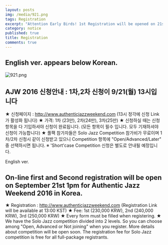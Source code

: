 ```yaml
---
layout: posts
img: /media/921.png
tags: Registration
excerpt: "Attention Early Birds! 1st Registration will be opened on 21st, Sep. "
category: notice
published: true
title: Registration
comments: true
---
```



English ver. appears below Korean.
-----------------------------------------------
![921.png]({{site.baseurl}}/media/921.png)

## AJW 2016 신청안내 : 1차,2차 신청이 9/21(월) 13시입니다

★ 신청페이지 : http://www.authenticjazzweekend.com (13시 정각에 신청 Link가 활성화 됩니다)
★ 가격: 1차 (23만), 2차(24만), 3차(25만)
★ 신청하실 때는 신청항목을 다 기입하셔야 신청이 완료됩니다. (모든 항목이 필수 입니다. 모두 기재하셔야 신청이 가능합니다)
★ 풀팩 참가자들은 Solo Jazz Competition 참가비가 무료이며 1차/2차 신청시 같이 신청받고 있으니 Competition 항목에 "Open/Advanced/Later" 중 선택하시면 됩니다.
※ 'Short'case Competition 신청은 별도로 안내될 예정입니다.

English ver.

## On-line first and Second registration will be open on September 21st 1pm for Authentic Jazz Weekend 2016 in Korea.
★ Registration : http://www.authenticjazzweekend.com (Registration Link will be available at 13:00 KST)
★ Fee: 1st (230,000 KRW), 2nd (240,000 KRW), 3rd (250,000 KRW)
★ Every form must be filled when registering.
★ We have the Solo Jazz competition divided into 2 levels. So you can choose among "Open, Advanced or Not joining" when you register. More details about competition will be open soon. The registration fee for Solo Jazz competition is free for all full-package registrants.
